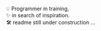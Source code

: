 💡  Programmer in training,<br>
✨  in search of inspiration. <br>
🛠️  readme still under construction ...
